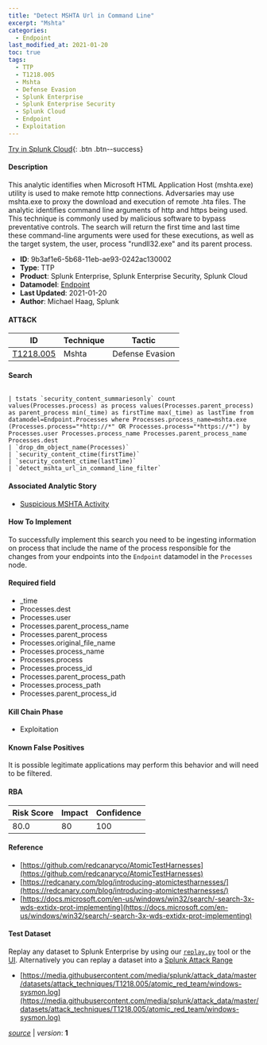 ```yaml
---
title: "Detect MSHTA Url in Command Line"
excerpt: "Mshta"
categories:
  - Endpoint
last_modified_at: 2021-01-20
toc: true
tags:
  - TTP
  - T1218.005
  - Mshta
  - Defense Evasion
  - Splunk Enterprise
  - Splunk Enterprise Security
  - Splunk Cloud
  - Endpoint
  - Exploitation
---
```




[Try in Splunk Cloud](#https://www.splunk.com/en_us/software/splunk-cloud-platform.html){: .btn .btn--success}

#### Description

This analytic identifies when Microsoft HTML Application Host (mshta.exe) utility is used to make remote http connections. Adversaries may use mshta.exe to proxy the download and execution of remote .hta files. The analytic identifies command line arguments of http and https being used. This technique is commonly used by malicious software to bypass preventative controls. The search will return the first time and last time these command-line arguments were used for these executions, as well as the target system, the user, process &#34;rundll32.exe&#34; and its parent process.

- **ID**: 9b3af1e6-5b68-11eb-ae93-0242ac130002
- **Type**: TTP
- **Product**: Splunk Enterprise, Splunk Enterprise Security, Splunk Cloud
- **Datamodel**: [Endpoint](https://docs.splunk.com/Documentation/CIM/latest/User/Endpoint)
- **Last Updated**: 2021-01-20
- **Author**: Michael Haag, Splunk


#### ATT&CK

| ID          | Technique   | Tactic       |
| ----------- | ----------- |--------------|
| [T1218.005](https://attack.mitre.org/techniques/T1218/005/) | Mshta | Defense Evasion |


#### Search

```

| tstats `security_content_summariesonly` count values(Processes.process) as process values(Processes.parent_process) as parent_process min(_time) as firstTime max(_time) as lastTime from datamodel=Endpoint.Processes where Processes.process_name=mshta.exe (Processes.process="*http://*" OR Processes.process="*https://*") by Processes.user Processes.process_name Processes.parent_process_name Processes.dest  
| `drop_dm_object_name(Processes)` 
| `security_content_ctime(firstTime)`
| `security_content_ctime(lastTime)` 
| `detect_mshta_url_in_command_line_filter`
```

#### Associated Analytic Story
* [Suspicious MSHTA Activity](/stories/suspicious_mshta_activity)


#### How To Implement
To successfully implement this search you need to be ingesting information on process that include the name of the process responsible for the changes from your endpoints into the `Endpoint` datamodel in the `Processes` node.

#### Required field
* _time
* Processes.dest
* Processes.user
* Processes.parent_process_name
* Processes.parent_process
* Processes.original_file_name
* Processes.process_name
* Processes.process
* Processes.process_id
* Processes.parent_process_path
* Processes.process_path
* Processes.parent_process_id


#### Kill Chain Phase
* Exploitation


#### Known False Positives
It is possible legitimate applications may perform this behavior and will need to be filtered.



#### RBA

| Risk Score  | Impact      | Confidence   |
| ----------- | ----------- |--------------|
| 80.0 | 80 | 100 |



#### Reference

* [https://github.com/redcanaryco/AtomicTestHarnesses](https://github.com/redcanaryco/AtomicTestHarnesses)
* [https://redcanary.com/blog/introducing-atomictestharnesses/](https://redcanary.com/blog/introducing-atomictestharnesses/)
* [https://docs.microsoft.com/en-us/windows/win32/search/-search-3x-wds-extidx-prot-implementing](https://docs.microsoft.com/en-us/windows/win32/search/-search-3x-wds-extidx-prot-implementing)



#### Test Dataset
Replay any dataset to Splunk Enterprise by using our [`replay.py`](https://github.com/splunk/attack_data#using-replaypy) tool or the [UI](https://github.com/splunk/attack_data#using-ui).
Alternatively you can replay a dataset into a [Splunk Attack Range](https://github.com/splunk/attack_range#replay-dumps-into-attack-range-splunk-server)

* [https://media.githubusercontent.com/media/splunk/attack_data/master/datasets/attack_techniques/T1218.005/atomic_red_team/windows-sysmon.log](https://media.githubusercontent.com/media/splunk/attack_data/master/datasets/attack_techniques/T1218.005/atomic_red_team/windows-sysmon.log)



[*source*](https://github.com/splunk/security_content/tree/develop/detections/endpoint/detect_mshta_url_in_command_line.yml) \| *version*: **1**